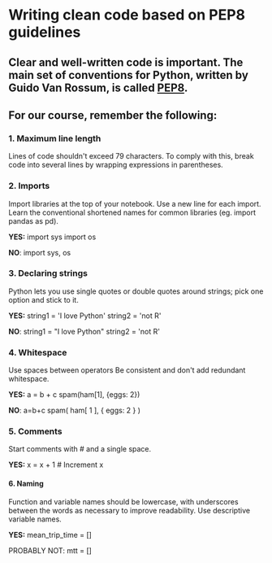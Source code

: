 # Writing clean code based on PEP8 guidelines

## Clear and well-written code is important. The main set of conventions for Python, written by Guido Van Rossum, is called [PEP8](https://www.python.org/dev/peps/pep-0008/#prescriptive-naming-conventions).

## For our course, remember the following:

### 1. Maximum line length

Lines of code shouldn't exceed 79 characters.
To comply with this, break code into several lines by wrapping expressions in parentheses.

### 2. Imports

Import libraries at the top of your notebook. Use a new line for each import.
Learn the conventional shortened names for common libraries (eg. import pandas as pd).

__YES:__
import sys
import os

__NO__: 
import sys, os

### 3. Declaring strings

Python lets you use single quotes or double quotes around strings; pick one option and stick to it.

__YES:__
string1 = 'I love Python'
string2 = 'not R'

__NO__:
string1 = "I love Python"
string2 = 'not R'

### 4. Whitespace

Use spaces between operators
Be consistent and don't add redundant whitespace.

__YES:__
a = b + c
spam(ham[1], {eggs: 2})

__NO__:
a=b+c
spam( ham[ 1 ], { eggs: 2 } )

### 5. Comments

Start comments with # and a single space.

__YES:__
x = x + 1          # Increment x

#### 6. Naming

Function and variable names should be lowercase, with underscores between the words as necessary to improve readability.
Use descriptive variable names.

__YES:__
mean_trip_time = []

PROBABLY NOT:
mtt = []
